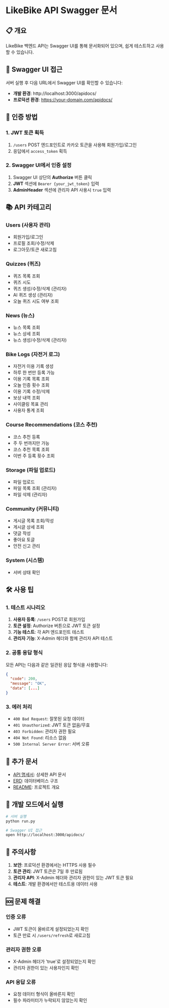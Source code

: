 # LikeBike API Swagger 문서

## 📋 개요

LikeBike 백엔드 API는 Swagger UI를 통해 문서화되어 있으며, 쉽게 테스트하고 사용할 수 있습니다.

## 🔗 Swagger UI 접근

서버 실행 후 다음 URL에서 Swagger UI를 확인할 수 있습니다:

- **개발 환경**: http://localhost:3000/apidocs/
- **프로덕션 환경**: https://your-domain.com/apidocs/

## 🔐 인증 방법

### 1. JWT 토큰 획득

1. `/users` POST 엔드포인트로 카카오 토큰을 사용해 회원가입/로그인
2. 응답에서 `access_token` 획득

### 2. Swagger UI에서 인증 설정

1. Swagger UI 상단의 **Authorize** 버튼 클릭
2. **JWT** 섹션에 `Bearer {your_jwt_token}` 입력
3. **AdminHeader** 섹션에 관리자 API 사용시 `true` 입력

## 📚 API 카테고리

### Users (사용자 관리)

- 회원가입/로그인
- 프로필 조회/수정/삭제
- 로그아웃/토큰 새로고침

### Quizzes (퀴즈)

- 퀴즈 목록 조회
- 퀴즈 시도
- 퀴즈 생성/수정/삭제 (관리자)
- AI 퀴즈 생성 (관리자)
- 오늘 퀴즈 시도 여부 조회

### News (뉴스)

- 뉴스 목록 조회
- 뉴스 상세 조회
- 뉴스 생성/수정/삭제 (관리자)

### Bike Logs (자전거 로그)

- 자전거 이용 기록 생성
- 하루 한 번만 등록 가능
- 이용 기록 목록 조회
- 오늘 인증 횟수 조회
- 이용 기록 수정/삭제
- 보상 내역 조회
- 사이클링 목표 관리
- 사용자 통계 조회

### Course Recommendations (코스 추천)

- 코스 추천 등록
- 주 두 번까지만 가능
- 코스 추천 목록 조회
- 이번 주 등록 횟수 조회

### Storage (파일 업로드)

- 파일 업로드
- 파일 목록 조회 (관리자)
- 파일 삭제 (관리자)

### Community (커뮤니티)

- 게시글 목록 조회/작성
- 게시글 상세 조회
- 댓글 작성
- 좋아요 토글
- 안전 신고 관리

### System (시스템)

- 서버 상태 확인

## 🛠️ 사용 팁

### 1. 테스트 시나리오

1. **사용자 등록**: `/users` POST로 회원가입
2. **토큰 설정**: Authorize 버튼으로 JWT 토큰 설정
3. **기능 테스트**: 각 API 엔드포인트 테스트
4. **관리자 기능**: X-Admin 헤더와 함께 관리자 API 테스트

### 2. 공통 응답 형식

모든 API는 다음과 같은 일관된 응답 형식을 사용합니다:

```json
{
  "code": 200,
  "message": "OK",
  "data": [...]
}
```

### 3. 에러 처리

- `400 Bad Request`: 잘못된 요청 데이터
- `401 Unauthorized`: JWT 토큰 없음/무효
- `403 Forbidden`: 관리자 권한 필요
- `404 Not Found`: 리소스 없음
- `500 Internal Server Error`: 서버 오류

## 📖 추가 문서

- [API 명세서](./API_DOCUMENTATION.md): 상세한 API 문서
- [ERD](./docs/ERD.md): 데이터베이스 구조
- [README](./README.md): 프로젝트 개요

## 🔧 개발 모드에서 실행

```bash
# 서버 실행
python run.py

# Swagger UI 접근
open http://localhost:3000/apidocs/
```

## 📝 주의사항

1. **보안**: 프로덕션 환경에서는 HTTPS 사용 필수
2. **토큰 관리**: JWT 토큰은 7일 후 만료됨
3. **관리자 API**: X-Admin 헤더와 관리자 권한이 있는 JWT 토큰 필요
4. **테스트**: 개발 환경에서만 테스트용 데이터 사용

## 🆘 문제 해결

### 인증 오류

- JWT 토큰이 올바르게 설정되었는지 확인
- 토큰 만료 시 `/users/refresh`로 새로고침

### 관리자 권한 오류

- X-Admin 헤더가 'true'로 설정되었는지 확인
- 관리자 권한이 있는 사용자인지 확인

### API 응답 오류

- 요청 데이터 형식이 올바른지 확인
- 필수 파라미터가 누락되지 않았는지 확인
